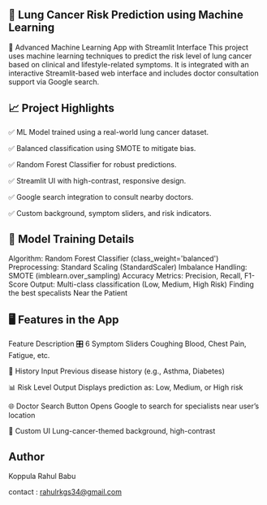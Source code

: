## 🔬 Lung Cancer Risk Prediction using Machine Learning
🌟 Advanced Machine Learning App with Streamlit Interface
This project uses machine learning techniques to predict the risk level of lung cancer based on clinical and lifestyle-related symptoms. It is integrated with an interactive Streamlit-based web interface and includes doctor consultation support via Google search.

## 📈 Project Highlights
✅ ML Model trained using a real-world lung cancer dataset.

✅ Balanced classification using SMOTE to mitigate bias.

✅ Random Forest Classifier for robust predictions.

✅ Streamlit UI with high-contrast, responsive design.

✅ Google search integration to consult nearby doctors.

✅ Custom background, symptom sliders, and risk indicators.

## 🧪 Model Training Details
Algorithm: Random Forest Classifier (class_weight='balanced')
Preprocessing: Standard Scaling (StandardScaler)
Imbalance Handling: SMOTE (imblearn.over_sampling)
Accuracy Metrics: Precision, Recall, F1-Score
Output: Multi-class classification (Low, Medium, High Risk)
Finding the best specalists Near the Patient
## 🖥️ Features in the App
Feature	Description
🎛️ 6 Symptom Sliders	Coughing Blood, Chest Pain, Fatigue, etc.

📝 History Input	Previous disease history (e.g., Asthma, Diabetes)

📊 Risk Level Output	Displays prediction as: Low, Medium, or High risk

🌐 Doctor Search Button	Opens Google to search for specialists near user’s location

🎨 Custom UI	Lung-cancer-themed background, high-contrast

## Author
Koppula Rahul Babu

contact : rahulrkgs34@gmail.com
